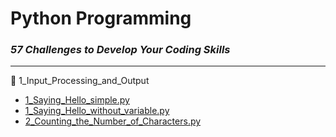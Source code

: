 # Python Programming

### _57 Challenges to Develop Your Coding Skills_
___

📁 1_Input_Processing_and_Output
- [1_Saying_Hello_simple.py](1_Input_Processing_and_Output/1_Saying_Hello_simple.py)
- [1_Saying_Hello_without_variable.py](1_Input_Processing_and_Output/1_Saying_Hello_without_variable.py)
- [2_Counting_the_Number_of_Characters.py](1_Input_Processing_and_Output/2_Counting_the_Number_of_Characters.py)

